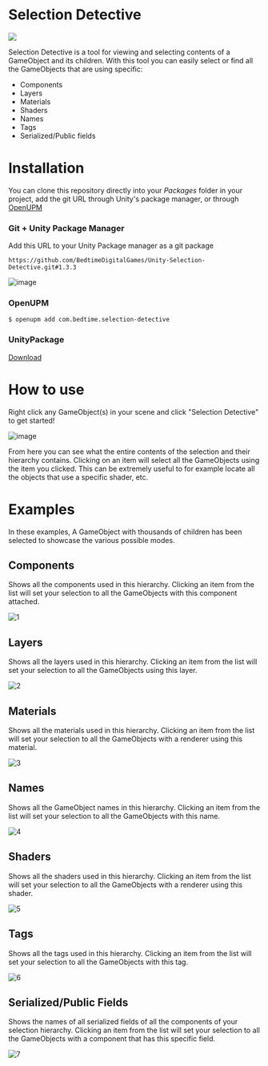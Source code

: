 # Selection Detective
<a href="https://openupm.com/packages/com.bedtime.selection-detective/">
  <img src="https://img.shields.io/npm/v/com.bedtime.selection-detective?label=openupm&amp;registry_uri=https://package.openupm.com" />
</a>

Selection Detective is a tool for viewing and selecting contents of a GameObject and its children.
With this tool you can easily select or find all the GameObjects that are using specific:
- Components 
- Layers
- Materials
- Shaders
- Names
- Tags
- Serialized/Public fields

# Installation
You can clone this repository directly into your *Packages* folder in your project, add the git URL through Unity's package manager, or through [OpenUPM](https://openupm.com/)
### Git + Unity Package Manager
Add this URL to your Unity Package manager as a git package

```https://github.com/BedtimeDigitalGames/Unity-Selection-Detective.git#1.3.3``` 

![image](https://user-images.githubusercontent.com/104233613/164909451-0ca62c24-0106-463b-9c4b-e7fbcd6409ad.png)

### OpenUPM
```$ openupm add com.bedtime.selection-detective```

### UnityPackage
[Download](https://github.com/BedtimeDigitalGames/Unity-Selection-Detective/releases/download/1.3.3/com.bedtime.selection-detective.unitypackage)

# How to use
Right click any GameObject(s) in your scene and click "Selection Detective" to get started!

![image](https://user-images.githubusercontent.com/104233613/164817137-6e644652-dae8-4fc7-ae00-031e36da22a2.png)

From here you can see what the entire contents of the selection and their hierarchy contains. 
Clicking on an item will select all the GameObjects using the item you clicked.
This can be extremely useful to for example locate all the objects that use a specific shader, etc.

# Examples
In these examples, A GameObject with thousands of children has been selected to showcase the various possible modes.

## Components
Shows all the components used in this hierarchy. 
Clicking an item from the list will set your selection to all the GameObjects with this component attached.

![1](https://user-images.githubusercontent.com/104233613/164816360-b4239657-6dfb-43b2-a59b-08dd854cd574.png)

## Layers
Shows all the layers used in this hierarchy. 
Clicking an item from the list will set your selection to all the GameObjects using this layer.

![2](https://user-images.githubusercontent.com/104233613/164816362-d473f8a2-b695-4bcf-b013-fd0e39ba8945.png)

## Materials
Shows all the materials used in this hierarchy. 
Clicking an item from the list will set your selection to all the GameObjects with a renderer using this material.

![3](https://user-images.githubusercontent.com/104233613/164816363-8b8def56-f5dc-43ad-b34b-d48ab3db3e1e.png)

## Names
Shows all the GameObject names in this hierarchy. 
Clicking an item from the list will set your selection to all the GameObjects with this name.

![4](https://user-images.githubusercontent.com/104233613/164816364-e58a8fec-dac5-47e3-ae8e-87b956655e6a.png)

## Shaders
Shows all the shaders used in this hierarchy. 
Clicking an item from the list will set your selection to all the GameObjects with a renderer using this shader.

![5](https://user-images.githubusercontent.com/104233613/164816365-5158cfbb-2dbf-43b6-ad80-054840a6a86d.png)

## Tags
Shows all the tags used in this hierarchy. 
Clicking an item from the list will set your selection to all the GameObjects with this tag.

![6](https://user-images.githubusercontent.com/104233613/164816367-921f1f02-1714-4c20-b518-f14d4a652986.png)

## Serialized/Public Fields
Shows the names of all serialized fields of all the components of your selection hierarchy. 
Clicking an item from the list will set your selection to all the GameObjects with a component that has this specific field.

![7](https://user-images.githubusercontent.com/104233613/164816368-a8fb28cc-8a68-47fa-ba2f-b821814aea3f.png)


